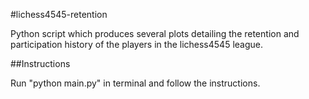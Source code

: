 #lichess4545-retention

Python script which produces several plots detailing the retention and participation history of the players in the lichess4545 league.

##Instructions

Run "python main.py" in terminal and follow the instructions. 
